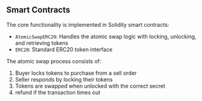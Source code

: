 ## Smart Contracts

The core functionality is implemented in Solidity smart contracts:

- `AtomicSwapERC20`: Handles the atomic swap logic with locking, unlocking, and retrieving tokens
- `ERC20`: Standard ERC20 token interface

The atomic swap process consists of:
1. Buyer locks tokens to purchase from a sell order
2. Seller responds by locking their tokens
3. Tokens are swapped when unlocked with the correct secret
4. refund if the transaction times out